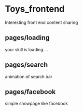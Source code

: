 # Toys_frontend

Interesting front end content sharing

## pages/loading

your skill is loading ...

## pages/search

animation of search bar

## pages/facebook

simple showpage like facebook